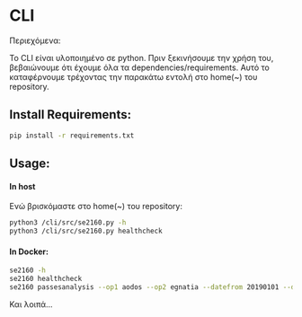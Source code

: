 # CLI

Περιεχόμενα:

 Το CLI είναι υλοποιημένο σε python. Πριν ξεκινήσουμε την χρήση του, βεβαιώνουμε ότι έχουμε όλα τα dependencies/requirements. Αυτό το καταφέρνουμε τρέχοντας την παρακάτω εντολή στο home(~) του repository.

## Install Requirements:

```bash
pip install -r requirements.txt
```

## Usage:

#### In host
Ενώ βρισκόμαστε στο home(~) του repository:

```bash
python3 /cli/src/se2160.py -h
python3 /cli/src/se2160.py healthcheck
```

#### In Docker:
```bash
se2160 -h
se2160 healthcheck
se2160 passesanalysis --op1 aodos --op2 egnatia --datefrom 20190101 --dateto 20190201 --format csv
```
Και λοιπά...
